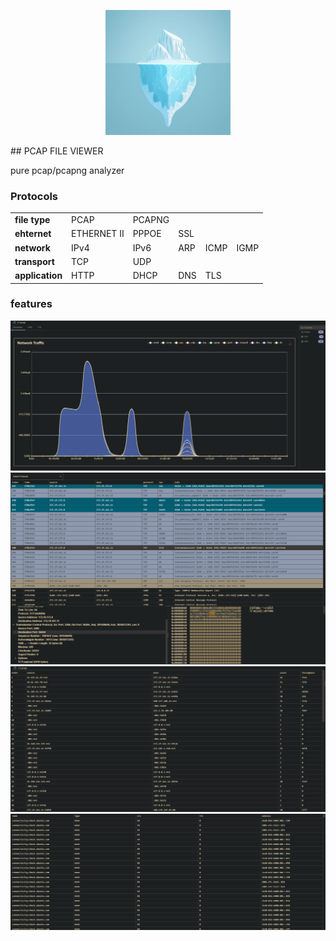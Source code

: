 <p align="center">
  <img src="assets/icon2.png" width="200px" alt="Logo">
</p>
## PCAP FILE VIEWER 

pure pcap/pcapng analyzer

### Protocols

<table style="width: 100%">
<tr>
<td style="font-weight: bold">file type</td>
<td>PCAP</td>
<td>PCAPNG</td>
</tr>
<tr>
<td style="font-weight: bold">ehternet</td>
<td>ETHERNET II</td>
<td>PPPOE</td>
<td>SSL</td>
</tr>
<tr>
<td style="font-weight: bold">network</td>
<td>IPv4</td>
<td>IPv6</td>
<td>ARP</td>
<td>ICMP</td>
<td>IGMP</td>
</tr>
<tr>
<td style="font-weight: bold">transport</td>
<td>TCP</td>
<td>UDP</td>
</tr>
<tr>
<td style="font-weight: bold">application</td>
<td>HTTP</td>
<td>DHCP</td>
<td>DNS</td>
<td>TLS</td>
</tr>
</table>

### features


<img src="https://raw.githubusercontent.com/sankooc/vs-shark/master/assets/overview.png" style="text-align:center, width: 80%"/>
</br>
</hr>

<img src="https://raw.githubusercontent.com/sankooc/vs-shark/master/assets/frame.png" style="text-align:center, width: 80%"/>
</br>
</hr>
<img src="https://raw.githubusercontent.com/sankooc/vs-shark/master/assets/conv.png" style="text-align:center, width: 80%"/>
</br>
</hr>

<img src="https://raw.githubusercontent.com/sankooc/vs-shark/master/assets/dns.png" style="text-align:center, width: 80%"/>